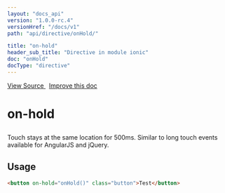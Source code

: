 ```yaml
---
layout: "docs_api"
version: "1.0.0-rc.4"
versionHref: "/docs/v1"
path: "api/directive/onHold/"

title: "on-hold"
header_sub_title: "Directive in module ionic"
doc: "onHold"
docType: "directive"
---
```


<div class="improve-docs">
  <a href='http://github.com/driftyco/ionic/tree/1.x/js/angular/directive/gesture.js#L8'>
    View Source
  </a>
  &nbsp;
  <a href='http://github.com/driftyco/ionic/edit/master/js/angular/directive/gesture.js#L8'>
    Improve this doc
  </a>
</div>




<h1 class="api-title">

  on-hold



</h1>





Touch stays at the same location for 500ms. Similar to long touch events available for AngularJS and jQuery.








  
<h2 id="usage">Usage</h2>
  
```html
<button on-hold="onHold()" class="button">Test</button>
```
  
  

  





